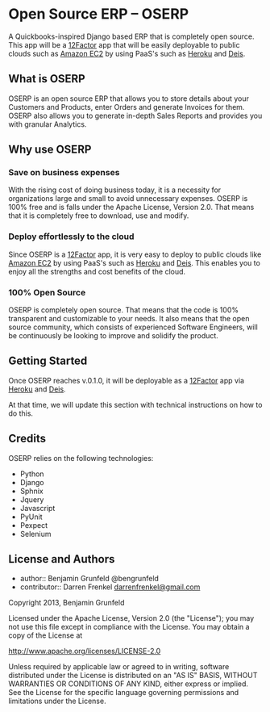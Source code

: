 # Open Source ERP – OSERP

A Quickbooks-inspired Django based ERP that is completely open source. This app will be a [12Factor](http://12factor.net/) app that will be easily deployable to public clouds such as [Amazon EC2](http://aws.amazon.com/ec2/) by using PaaS's such as [Heroku](http://heroku.com) and [Deis](http://deis.io).

## What is OSERP

OSERP is an open source ERP that allows you to store details about your Customers and Products, enter Orders and generate Invoices for them. OSERP also allows you to generate in-depth Sales Reports and provides you with granular Analytics.

## Why use OSERP

### Save on business expenses

With the rising cost of doing business today, it is a necessity for organizations large and small to avoid unnecessary expenses. OSERP is 100% free and is falls under the Apache License, Version 2.0. That means that it is completely free to download, use and modify.

### Deploy effortlessly to the cloud

Since OSERP is a [12Factor](http://12factor.net/) app, it is very easy to deploy to public clouds like [Amazon EC2](http://http://aws.amazon.com/ec2/) by using PaaS's such as [Heroku](http://heroku.com) and [Deis](http://deis.io). This enables you to enjoy all the strengths and cost benefits of the cloud.

### 100% Open Source

OSERP is completely open source. That means that the code is 100% transparent and customizable to your needs. It also means that the open source community, which consists of experienced Software Engineers, will be continuously be looking to improve and solidify the product.

## Getting Started

Once OSERP reaches v.0.1.0, it will be deployable as a [12Factor](http://12factor.net/) app via [Heroku](http://heroku.com) and [Deis](http://deis.io).

At that time, we will update this section with technical instructions on how to do this.

## Credits

OSERP relies on the following technologies:

* Python
* Django
* Sphnix
* Jquery
* Javascript
* PyUnit
* Pexpect
* Selenium

## License and Authors

* author:: Benjamin Grunfeld @bengrunfeld
* contributor:: Darren Frenkel darrenfrenkel@gmail.com

Copyright 2013, Benjamin Grunfeld

Licensed under the Apache License, Version 2.0 (the "License"); you may not use this file except in compliance with the License. You may obtain a copy of the License at 

http://www.apache.org/licenses/LICENSE-2.0

Unless required by applicable law or agreed to in writing, software distributed under the License is distributed on an "AS IS" BASIS, WITHOUT WARRANTIES OR CONDITIONS OF ANY KIND, either express or implied. See the License for the specific language governing permissions and limitations under the License.

